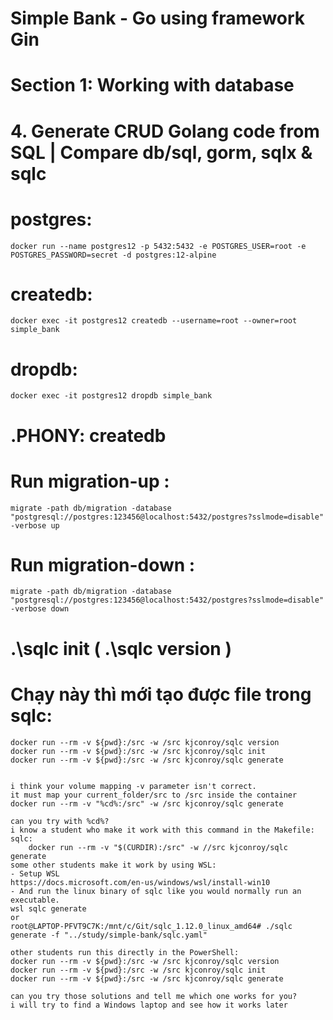 # Simple Bank - Go using framework Gin

# Section 1: Working with database

# 4. Generate CRUD Golang code from SQL | Compare db/sql, gorm, sqlx & sqlc

# postgres:

    docker run --name postgres12 -p 5432:5432 -e POSTGRES_USER=root -e POSTGRES_PASSWORD=secret -d postgres:12-alpine

# createdb:

    docker exec -it postgres12 createdb --username=root --owner=root simple_bank

# dropdb:

    docker exec -it postgres12 dropdb simple_bank

# .PHONY: createdb

# Run migration-up :

    migrate -path db/migration -database "postgresql://postgres:123456@localhost:5432/postgres?sslmode=disable" -verbose up

# Run migration-down :

    migrate -path db/migration -database "postgresql://postgres:123456@localhost:5432/postgres?sslmode=disable" -verbose down

# .\sqlc init ( .\sqlc version )

# Chạy này thì mới tạo được file trong sqlc:

    docker run --rm -v ${pwd}:/src -w /src kjconroy/sqlc version
    docker run --rm -v ${pwd}:/src -w /src kjconroy/sqlc init
    docker run --rm -v ${pwd}:/src -w /src kjconroy/sqlc generate


    i think your volume mapping -v parameter isn't correct.
    it must map your current_folder/src to /src inside the container
    docker run --rm -v "%cd%:/src" -w /src kjconroy/sqlc generate

    can you try with %cd%?
    i know a student who make it work with this command in the Makefile:
    sqlc:
        docker run --rm -v "$(CURDIR):/src" -w //src kjconroy/sqlc generate
    some other students make it work by using WSL:
    - Setup WSL
    https://docs.microsoft.com/en-us/windows/wsl/install-win10
    - And run the linux binary of sqlc like you would normally run an executable.
    wsl sqlc generate
    or
    root@LAPTOP-PFVT9C7K:/mnt/c/Git/sqlc_1.12.0_linux_amd64# ./sqlc generate -f "../study/simple-bank/sqlc.yaml"

    other students run this directly in the PowerShell:
    docker run --rm -v ${pwd}:/src -w /src kjconroy/sqlc version
    docker run --rm -v ${pwd}:/src -w /src kjconroy/sqlc init
    docker run --rm -v ${pwd}:/src -w /src kjconroy/sqlc generate

    can you try those solutions and tell me which one works for you?
    i will try to find a Windows laptop and see how it works later
